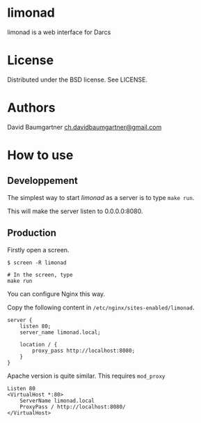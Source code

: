 # limonad
limonad is a web interface for Darcs

License
=======

Distributed under the BSD license. See LICENSE.

Authors 
=======

David Baumgartner <ch.davidbaumgartner@gmail.com>

How to use
==========

Developpement
-------------

The simplest way to start *limonad* as a server is to type `make run`.

This will make the server listen to 0.0.0.0:8080.

Production
----------

Firstly open a screen.

```
$ screen -R limonad

# In the screen, type 
make run
```

You can configure Nginx this way.

Copy the following content in `/etc/nginx/sites-enabled/limonad`.

```
server {
	listen 80;
	server_name limonad.local;

	location / {
		proxy_pass http://localhost:8080;
	}
}
```

Apache version is quite similar. This requires `mod_proxy`

```
Listen 80
<VirtualHost *:80>
    ServerName limonad.local
    ProxyPass / http://localhost:8080/
</VirtualHost>
```
